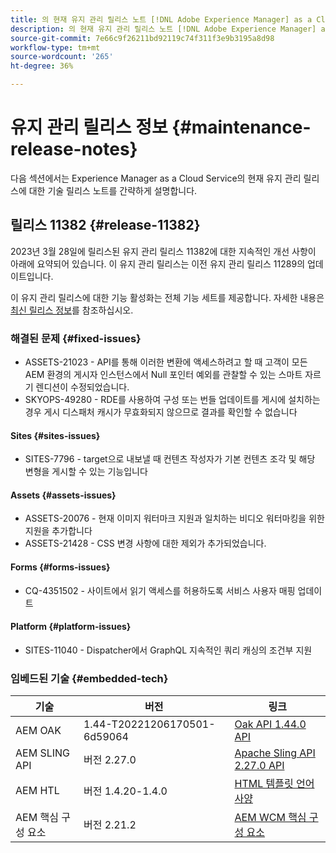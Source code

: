 ```yaml
---
title: 의 현재 유지 관리 릴리스 노트 [!DNL Adobe Experience Manager] as a Cloud Service.
description: 의 현재 유지 관리 릴리스 노트 [!DNL Adobe Experience Manager] as a Cloud Service.
source-git-commit: 7e66c9f26211bd92119c74f311f3e9b3195a8d98
workflow-type: tm+mt
source-wordcount: '265'
ht-degree: 36%

---
```



# 유지 관리 릴리스 정보 {#maintenance-release-notes}

다음 섹션에서는 Experience Manager as a Cloud Service의 현재 유지 관리 릴리스에 대한 기술 릴리스 노트를 간략하게 설명합니다.

## 릴리스 11382 {#release-11382}

2023년 3월 28일에 릴리스된 유지 관리 릴리스 11382에 대한 지속적인 개선 사항이 아래에 요약되어 있습니다. 이 유지 관리 릴리스는 이전 유지 관리 릴리스 11289의 업데이트입니다.

이 유지 관리 릴리스에 대한 기능 활성화는 전체 기능 세트를 제공합니다. 자세한 내용은 [최신 릴리스 정보](/help/release-notes/release-notes-cloud/release-notes-current.md)를 참조하십시오.

### 해결된 문제 {#fixed-issues}

- ASSETS-21023 - API를 통해 이러한 변환에 액세스하려고 할 때 고객이 모든 AEM 환경의 게시자 인스턴스에서 Null 포인터 예외를 관찰할 수 있는 스마트 자르기 렌디션이 수정되었습니다.
- SKYOPS-49280 - RDE를 사용하여 구성 또는 번들 업데이트를 게시에 설치하는 경우 게시 디스패처 캐시가 무효화되지 않으므로 결과를 확인할 수 없습니다

#### Sites {#sites-issues}

- SITES-7796 - target으로 내보낼 때 컨텐츠 작성자가 기본 컨텐츠 조각 및 해당 변형을 게시할 수 있는 기능입니다

#### Assets {#assets-issues}

- ASSETS-20076 - 현재 이미지 워터마크 지원과 일치하는 비디오 워터마킹을 위한 지원을 추가합니다
- ASSETS-21428 - CSS 변경 사항에 대한 제외가 추가되었습니다.

#### Forms {#forms-issues}

- CQ-4351502 - 사이트에서 읽기 액세스를 허용하도록 서비스 사용자 매핑 업데이트

#### Platform {#platform-issues}

- SITES-11040 - Dispatcher에서 GraphQL 지속적인 쿼리 캐싱의 조건부 지원

### 임베드된 기술 {#embedded-tech}

| 기술 | 버전 | 링크 |
|---|---|---|
| AEM OAK | 1.44-T20221206170501-6d59064 | [Oak API 1.44.0 API](https://www.javadoc.io/doc/org.apache.jackrabbit/oak-api/1.44.0/index.html) |
| AEM SLING API | 버전 2.27.0 | [Apache Sling API 2.27.0 API](https://www.javadoc.io/doc/org.apache.sling/org.apache.sling.api/latest/index.html) |
| AEM HTL | 버전 1.4.20-1.4.0 | [HTML 템플릿 언어 사양](https://github.com/adobe/htl-spec) |
| AEM 핵심 구성 요소 | 버전 2.21.2 | [AEM WCM 핵심 구성 요소](https://github.com/adobe/aem-core-wcm-components) |
